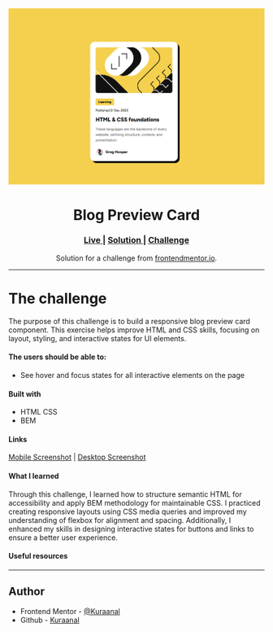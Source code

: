 <div align="center">
<img src="./Screenshots/Desktop.png">
</div>
<h1 align="center">Blog Preview Card</h1>

<div align="center">
<h3>
    <a href="https://kuraanal.github.io/my.frontend.mentor.solutions/Blog%20Preview%20Card/">
      Live
    </a>
    <span> | </span>
    <a href="https://www.frontendmentor.io/solutions/responsive-card-component-joqHdeVvjC">
      Solution
    </a>
   <span> | </span>
    <a href="https://www.frontendmentor.io/challenges/blog-preview-card-ckPaj01IcS">
      Challenge
    </a>
  </h3>
</div>
<div align="center">
   Solution for a challenge from  <a href="https://www.frontendmentor.io/" target="_blank">frontendmentor.io</a>.
</div>

***
# The challenge

The purpose of this challenge is to build a responsive blog preview card component. This exercise helps improve HTML and CSS skills, focusing on layout, styling, and interactive states for UI elements.

#### The users should be able to:

- See hover and focus states for all interactive elements on the page

#### Built with

- HTML CSS
- BEM

#### Links

[Mobile Screenshot](./Screenshots/Mobile.png) | [Desktop Screenshot](./Screenshots/Desktop.png)

#### What I learned

Through this challenge, I learned how to structure semantic HTML for accessibility and apply BEM methodology for maintainable CSS. I practiced creating responsive layouts using CSS media queries and improved my understanding of flexbox for alignment and spacing. Additionally, I enhanced my skills in designing interactive states for buttons and links to ensure a better user experience.

#### Useful resources


***

## Author

- Frontend Mentor - [@Kuraanal](https://www.frontendmentor.io/profile/Kuraanal)
- Github - [Kuraanal](https://github.com/Kuraanal)